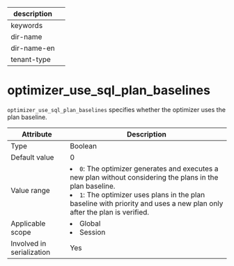 |description||
|---|---|
|keywords||
|dir-name||
|dir-name-en||
|tenant-type||

# optimizer_use_sql_plan_baselines

`optimizer_use_sql_plan_baselines` specifies whether the optimizer uses the plan baseline.

| **Attribute** | **Description** |
|---------|-----------------------------------------------------------------------------------------------------------------------------------------------------------------------------------------------------------|
| Type | Boolean |
| Default value | 0 |
| Value range | <li> `0`: The optimizer generates and executes a new plan without considering the plans in the plan baseline.    <li> `1`: The optimizer uses plans in the plan baseline with priority and uses a new plan only after the plan is verified.  |
| Applicable scope | <li> Global   <li> Session |
| Involved in serialization | Yes |
